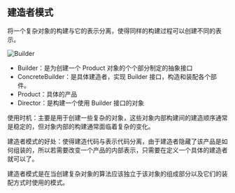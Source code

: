## 建造者模式
将一个复杂对象的构建与它的表示分离，使得同样的构建过程可以创建不同的表示。

![Builder](https://s1.ax1x.com/2018/10/15/iUyKzV.png)

- Builder：是为创建一个 Product 对象的个个部分制定的抽象接口
- ConcreteBuilder：是具体建造者，实现 Builder 接口，构造和装配各个部件。
- Product：具体的产品
- Director：是构建一个使用 Builder 接口的对象

使用时机：主要是用于创建一些复杂的对象，这些对象内部构建间的建造顺序通常是稳定的，但对象内部的构建通常面临着复杂的变化。

建造者模式的好处：使得建造代码与表示代码分离，由于建造者隐藏了该产品是如何组装的，所以若需要改变一个产品的内部表示，只需要在定义一个具体的建造者就可以了。

建造者模式是在当创建复杂对象的算法应该独立于该对象的组成部分以及它们的装配方式时使用的模式。
